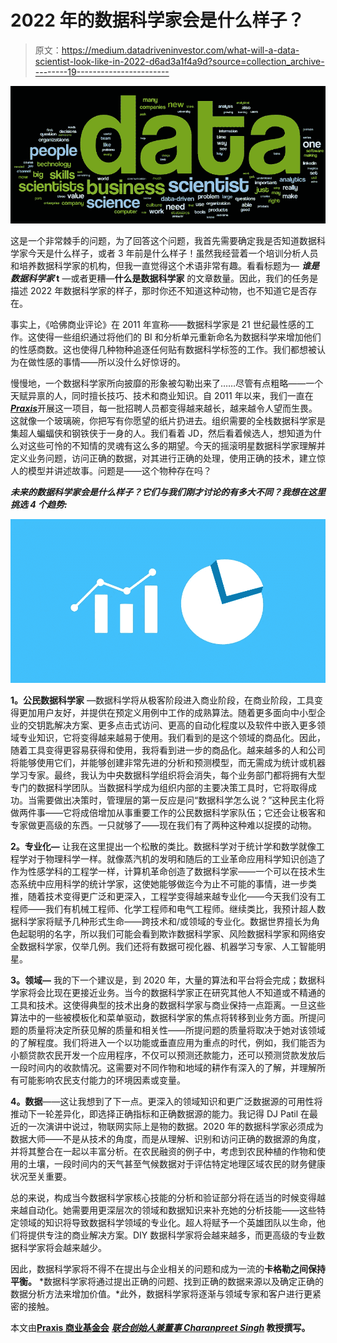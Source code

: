 # 2022 年的数据科学家会是什么样子？

> 原文：<https://medium.datadriveninvestor.com/what-will-a-data-scientist-look-like-in-2022-d6ad3a1f4a9d?source=collection_archive---------19----------------------->

![](img/96272763c87cb403006b143d0a4bdcbd.png)

这是一个非常棘手的问题，为了回答这个问题，我首先需要确定我是否知道数据科学家今天是什么样子，或者 3 年前是什么样子！虽然我经营着一个培训分析人员和培养数据科学家的机构，但我一直觉得这个术语非常有趣。看看标题为— ***谁是数据科学家* t** —或者更糟—**什么是数据科学家** 的文章数量。因此，我们的任务是描述 2022 年数据科学家的样子，那时你还不知道这种动物，也不知道它是否存在。

事实上，《哈佛商业评论》在 2011 年宣称——数据科学家是 21 世纪最性感的工作。这使得一些组织通过将他们的 BI 和分析单元重新命名为数据科学来增加他们的性感商数。这也使得几种物种追逐任何贴有数据科学标签的工作。我们都想被认为在做性感的事情——所以没什么好惊讶的。

慢慢地，一个数据科学家所向披靡的形象被勾勒出来了……尽管有点粗略——一个天赋异禀的人，同时擅长技巧、技术和商业知识。自 2011 年以来，我们一直在[***Praxis***](http://praxis.ac.in/)开展这一项目，每一批招聘人员都变得越来越长，越来越令人望而生畏。这就像一个玻璃碗，你把写有你愿望的纸片扔进去。组织需要的全栈数据科学家是集超人蝙蝠侠和钢铁侠于一身的人。我们看着 JD，然后看着候选人，想知道为什么对这些可怜的不知情的灵魂有这么多的期望。今天的摇滚明星数据科学家理解并定义业务问题，访问正确的数据，对其进行正确的处理，使用正确的技术，建立惊人的模型并讲述故事。问题是——这个物种存在吗？

***未来的数据科学家会是什么样子？它们与我们刚才讨论的有多大不同？我想在这里挑选 4 个趋势:***

![](img/83d456f9836d4e2d8b9e4101b42d081e.png)

**1。公民数据科学家** —数据科学将从极客阶段进入商业阶段，在商业阶段，工具变得更加用户友好，并提供在预定义用例中工作的成熟算法。随着更多面向中小型企业的交钥匙解决方案、更多点击式访问、更高的自动化程度以及软件中嵌入更多领域专业知识，它将变得越来越易于使用。我们看到的是这个领域的商品化。因此，随着工具变得更容易获得和使用，我将看到进一步的商品化。越来越多的人和公司将能够使用它们，并能够创建非常先进的分析和预测模型，而无需成为统计或机器学习专家。最终，我认为中央数据科学组织将会消失，每个业务部门都将拥有大型专门的数据科学团队。当数据科学成为组织内部的主要决策工具时，它将取得成功。当需要做出决策时，管理层的第一反应是问“数据科学怎么说？”这种民主化将做两件事——它将成倍增加从事重要工作的公民数据科学家队伍；它还会让极客和专家做更高级的东西。一只就够了——现在我们有了两种这种难以捉摸的动物。

**2。专业化—** 让我在这里提出一个松散的类比。数据科学对于统计学和数学就像工程学对于物理科学一样。就像蒸汽机的发明和随后的工业革命应用科学知识创造了作为性感学科的工程学一样，计算机革命创造了数据科学家——一个可以在技术生态系统中应用科学的统计学家，这使她能够做迄今为止不可能的事情，进一步类推，随着技术变得更广泛和更深入，工程学变得越来越专业化——今天我们没有工程师——我们有机械工程师、化学工程师和电气工程师。继续类比，我预计超人数据科学家将赋予几种形式生命——跨技术和/或领域的专业化。数据世界擅长为角色起聪明的名字，所以我们可能会看到欺诈数据科学家、风险数据科学家和网络安全数据科学家，仅举几例。我们还将有数据可视化器、机器学习专家、人工智能明星。

**3。领域—** 我的下一个建议是，到 2020 年，大量的算法和平台将会完成；数据科学家将会比现在更接近业务。当今的数据科学家正在研究其他人不知道或不精通的工具和技术。这使得典型的技术出身的数据科学家与商业保持一点距离。一旦这些算法中的一些被模板化和菜单驱动，数据科学家的焦点将转移到业务方面。所提问题的质量将决定所获见解的质量和相关性——所提问题的质量将取决于她对该领域的了解程度。我们将进入一个以功能或垂直应用为重点的时代，例如，我们能否为小额贷款农民开发一个应用程序，不仅可以预测还款能力，还可以预测贷款发放后一段时间内的收款情况。这需要对不同作物和地域的耕作有深入的了解，并理解所有可能影响农民支付能力的环境因素或变量。

**4。数据**——这让我想到了下一点。更深入的领域知识和更广泛数据源的可用性将推动下一轮差异化，即选择正确指标和正确数据源的能力。我记得 DJ Patil 在最近的一次演讲中说过，物联网实际上是物的数据。2020 年的数据科学家必须成为数据大师——不是从技术的角度，而是从理解、识别和访问正确的数据源的角度，并将其整合在一起以丰富分析。在农民融资的例子中，考虑到农民种植的作物和使用的土壤，一段时间内的天气甚至气候数据对于评估特定地理区域农民的财务健康状况至关重要。

总的来说，构成当今数据科学家核心技能的分析和验证部分将在适当的时候变得越来越自动化。她需要用更深层次的领域和数据知识来补充她的分析技能——这些特定领域的知识将导致数据科学领域的专业化。超人将赋予一个英雄团队以生命，他们将提供专注的商业解决方案。DIY 数据科学家将会越来越多，而更高级的专业数据科学家将会越来越少。

因此，数据科学家将不得不在提出与企业相关的问题和成为一流的**卡格勒之间保持平衡。** *数据科学家将通过提出正确的问题、找到正确的数据来源以及确定正确的数据分析方法来增加价值。*此外，数据科学家将逐渐与领域专家和客户进行更紧密的接触。

本文由[**Praxis 商业基金会**](https://www.linkedin.com/in/charanpreet-singh-b880692/?originalSubdomain=in) **[***联合创始人兼董事 Charanpreet Singh***](http://praxis.ac.in/) 教授撰写。**
